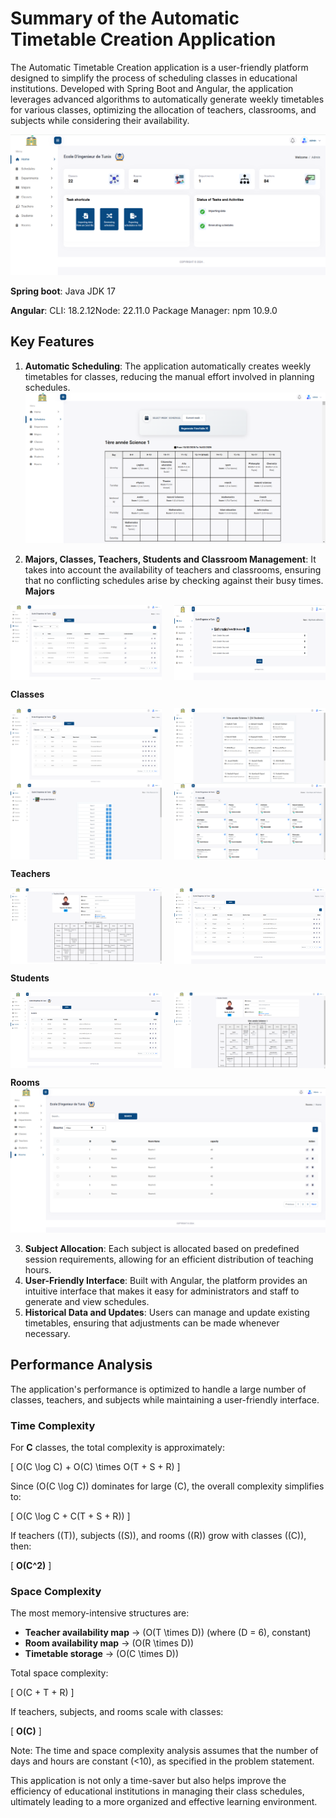 # Summary of the Automatic Timetable Creation Application

The Automatic Timetable Creation application is a user-friendly platform designed to simplify the process of scheduling classes in educational institutions. Developed with Spring Boot and Angular, the application leverages advanced algorithms to automatically generate weekly timetables for various classes, optimizing the allocation of teachers, classrooms, and subjects while considering their availability.


![Timetable Example](https://github.com/tayeblagha/public-Images/blob/main/0.png?raw=true)


**Spring boot**: Java JDK 17


**Angular**: CLI: 18.2.12Node: 22.11.0 Package Manager: npm 10.9.0  

## Key Features

1. **Automatic Scheduling**: The application automatically creates weekly timetables for classes, reducing the manual effort involved in planning schedules.
![Timetable Example](https://github.com/tayeblagha/public-Images/blob/main/1.png?raw=true)

2. **Majors, Classes, Teachers, Students and Classroom Management**: It takes into account the availability of teachers and classrooms, ensuring that no conflicting schedules arise by checking against their busy times.
**Majors**
<div style="display: flex; justify-content: space-between;">
  <img src="https://github.com/tayeblagha/public-Images/blob/main/2.png?raw=true" alt="Timetable Example" style="width: 48%;">
  <img src="https://github.com/tayeblagha/public-Images/blob/main/3.png?raw=true" alt="Timetable Example" style="width: 48%;">
</div>

**Classes**
<div style="display: flex; justify-content: space-between; flex-wrap: wrap;">
  <img src="https://github.com/tayeblagha/public-Images/blob/main/4.png?raw=true" alt="Timetable Example" style="width: 48%;">
  <img src="https://github.com/tayeblagha/public-Images/blob/main/5.png?raw=true" alt="Timetable Example" style="width: 48%;">
  <img src="https://github.com/tayeblagha/public-Images/blob/main/6.png?raw=true" alt="Timetable Example" style="width: 48%;">
  <img src="https://github.com/tayeblagha/public-Images/blob/main/7.png?raw=true" alt="Timetable Example" style="width: 48%;">
</div>

**Teachers**
<div style="display: flex; justify-content: space-between;">
  <img src="https://github.com/tayeblagha/public-Images/blob/main/8.png?raw=true" alt="Timetable Example" style="width: 48%;">
  <img src="https://github.com/tayeblagha/public-Images/blob/main/9.png?raw=true" alt="Timetable Example" style="width: 48%;">
</div>

**Students**
<div style="display: flex; justify-content: space-between;">
  <img src="https://github.com/tayeblagha/public-Images/blob/main/10.png?raw=true" alt="Timetable Example" style="width: 48%;">
  <img src="https://github.com/tayeblagha/public-Images/blob/main/11.png?raw=true" alt="Timetable Example" style="width: 48%;">
</div>


**Rooms**
![Timetable Example](https://github.com/tayeblagha/public-Images/blob/main/12.png?raw=true)

3. **Subject Allocation**: Each subject is allocated based on predefined session requirements, allowing for an efficient distribution of teaching hours.
4. **User-Friendly Interface**: Built with Angular, the platform provides an intuitive interface that makes it easy for administrators and staff to generate and view schedules.
5. **Historical Data and Updates**: Users can manage and update existing timetables, ensuring that adjustments can be made whenever necessary.

## Performance Analysis

The application's performance is optimized to handle a large number of classes, teachers, and subjects while maintaining a user-friendly interface.

### Time Complexity
For **C** classes, the total complexity is approximately:

\[
O(C \log C) + O(C) \times O(T + S + R)
\]

Since \(O(C \log C)\) dominates for large \(C\), the overall complexity simplifies to:

\[
O(C \log C + C(T + S + R))
\]

If teachers (\(T\)), subjects (\(S\)), and rooms (\(R\)) grow with classes (\(C\)), then:

\[
**O(C^2)**
\]

### Space Complexity
The most memory-intensive structures are:

- **Teacher availability map** → \(O(T \times D)\) (where \(D = 6\), constant)
- **Room availability map** → \(O(R \times D)\)
- **Timetable storage** → \(O(C \times D)\)

Total space complexity:

\[
O(C + T + R)
\]

If teachers, subjects, and rooms scale with classes:

\[
**O(C)**
\]

Note: The time and space complexity analysis assumes that the number of days and hours are constant (<10), as specified in the problem statement.

This application is not only a time-saver but also helps improve the efficiency of educational institutions in managing their class schedules, ultimately leading to a more organized and effective learning environment.

